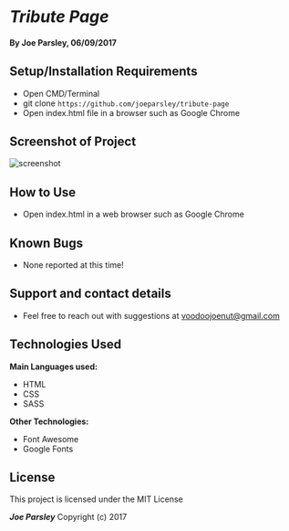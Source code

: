 # _Tribute Page_


#### By **Joe Parsley, 06/09/2017**


## Setup/Installation Requirements

* Open CMD/Terminal
* git clone `https://github.com/joeparsley/tribute-page`
* Open index.html file in a browser such as Google Chrome

## Screenshot of Project

<img src="img/screenshot.png" alt="screenshot">

## How to Use

* Open index.html in a web browser such as Google Chrome

## Known Bugs

* None reported at this time!

## Support and contact details

* Feel free to reach out with suggestions at voodoojoenut@gmail.com

## Technologies Used

**Main Languages used:**

* HTML
* CSS
* SASS

**Other Technologies:**

* Font Awesome
* Google Fonts

## License

This project is licensed under the MIT License

**_Joe Parsley_** Copyright (c) 2017
